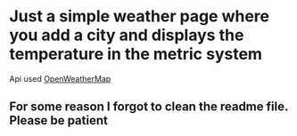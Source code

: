 # Just a simple weather page where you add a city and displays the temperature in the metric system
Api used [OpenWeatherMap](https://openweathermap.org/guide)
## For some reason I forgot to clean the readme file. Please be patient
